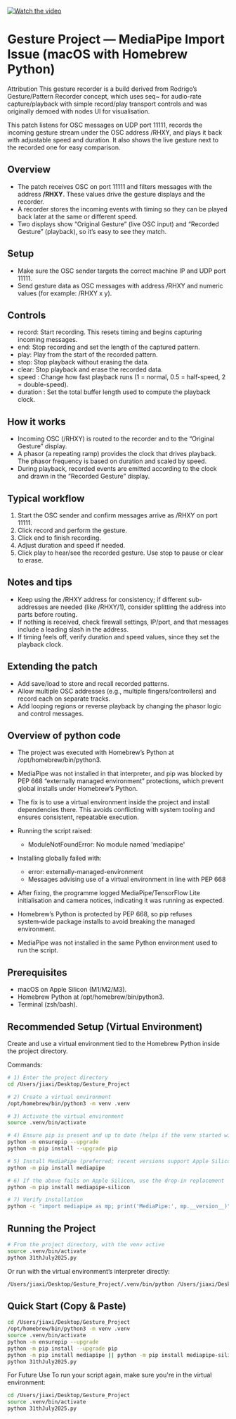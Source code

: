[![Watch the video](https://img.youtube.com/vi/ViE02xZ1R0Y/0.jpg)](https://www.youtube.com/watch?v=ViE02xZ1R0Y)

 
# Gesture Project — MediaPipe Import Issue (macOS with Homebrew Python)
 
Attribution
This gesture recorder is a build derived from Rodrigo’s Gesture/Pattern Recorder concept, which uses seq~ for audio-rate capture/playback with simple record/play transport controls and was originally demoed with nodes UI for visualisation.

 
This patch listens for OSC messages on UDP port 11111, records the incoming gesture stream under the OSC address /RHXY, and plays it back with adjustable speed and duration. It also shows the live gesture next to the recorded one for easy comparison.

## Overview
- The patch receives OSC on port 11111 and filters messages with the address **/RHXY**. These values drive the gesture displays and the recorder.  
- A recorder stores the incoming events with timing so they can be played back later at the same or different speed.  
- Two displays show “Original Gesture” (live OSC input) and “Recorded Gesture” (playback), so it’s easy to see they match.

## Setup
- Make sure the OSC sender targets the correct machine IP and UDP port 11111.  
- Send gesture data as OSC messages with address /RHXY and numeric values (for example: /RHXY x y).  
 
## Controls
- record: Start recording. This resets timing and begins capturing incoming messages.  
- end: Stop recording and set the length of the captured pattern.  
- play: Play from the start of the recorded pattern.  
- stop: Stop playback without erasing the data.  
- clear: Stop playback and erase the recorded data.  
- speed <number>: Change how fast playback runs (1 = normal, 0.5 = half-speed, 2 = double-speed).  
- duration <minutes>: Set the total buffer length used to compute the playback clock.

## How it works
- Incoming OSC (/RHXY) is routed to the recorder and to the “Original Gesture” display.  
- A phasor (a repeating ramp) provides the clock that drives playback. The phasor frequency is based on duration and scaled by speed.  
- During playback, recorded events are emitted according to the clock and drawn in the “Recorded Gesture” display.

## Typical workflow
1. Start the OSC sender and confirm messages arrive as /RHXY on port 11111.  
2. Click record and perform the gesture.  
3. Click end to finish recording.  
4. Adjust duration and speed if needed.  
5. Click play to hear/see the recorded gesture. Use stop to pause or clear to erase.

## Notes and tips
- Keep using the /RHXY address for consistency; if different sub-addresses are needed (like /RHXY/1), consider splitting the address into parts before routing.  
- If nothing is received, check firewall settings, IP/port, and that messages include a leading slash in the address.  
- If timing feels off, verify duration and speed values, since they set the playback clock.

 
## Extending the patch
- Add save/load to store and recall recorded patterns.  
- Allow multiple OSC addresses (e.g., multiple fingers/controllers) and record each on separate tracks.  
- Add looping regions or reverse playback by changing the phasor logic and control messages.
 

## Overview of python code

- The project was executed with Homebrew’s Python at /opt/homebrew/bin/python3.  
- MediaPipe was not installed in that interpreter, and pip was blocked by PEP 668 “externally managed environment” protections, which prevent global installs under Homebrew’s Python.  
- The fix is to use a virtual environment inside the project and install dependencies there. This avoids conflicting with system tooling and ensures consistent, repeatable execution.  

 

- Running the script raised:
  - ModuleNotFoundError: No module named 'mediapipe'
- Installing globally failed with:
  - error: externally-managed-environment
  - Messages advising use of a virtual environment in line with PEP 668
- After fixing, the programme logged MediaPipe/TensorFlow Lite initialisation and camera notices, indicating it was running as expected.  



- Homebrew’s Python is protected by PEP 668, so pip refuses system‑wide package installs to avoid breaking the managed environment.  
- MediaPipe was not installed in the same Python environment used to run the script.  

## Prerequisites

- macOS on Apple Silicon (M1/M2/M3).  
- Homebrew Python at /opt/homebrew/bin/python3.  
- Terminal (zsh/bash).  

## Recommended Setup (Virtual Environment)

Create and use a virtual environment tied to the Homebrew Python inside the project directory.

Commands:

```bash
# 1) Enter the project directory
cd /Users/jiaxi/Desktop/Gesture_Project

# 2) Create a virtual environment
/opt/homebrew/bin/python3 -m venv .venv

# 3) Activate the virtual environment
source .venv/bin/activate

# 4) Ensure pip is present and up to date (helps if the venv started without pip)
python -m ensurepip --upgrade
python -m pip install --upgrade pip

# 5) Install MediaPipe (preferred; recent versions support Apple Silicon)
python -m pip install mediapipe

# 6) If the above fails on Apple Silicon, use the drop‑in replacement
python -m pip install mediapipe-silicon

# 7) Verify installation
python -c "import mediapipe as mp; print('MediaPipe:', mp.__version__)"
```

## Running the Project

```bash
# From the project directory, with the venv active
source .venv/bin/activate
python 31thJuly2025.py
```

Or run with the virtual environment’s interpreter directly:

```bash
/Users/jiaxi/Desktop/Gesture_Project/.venv/bin/python /Users/jiaxi/Desktop/Gesture_Project/31thJuly2025.py
```
  
 

## Quick Start (Copy & Paste)

```bash
cd /Users/jiaxi/Desktop/Gesture_Project
/opt/homebrew/bin/python3 -m venv .venv
source .venv/bin/activate
python -m ensurepip --upgrade
python -m pip install --upgrade pip
python -m pip install mediapipe || python -m pip install mediapipe-silicon
python 31thJuly2025.py
```

For Future Use
To run your script again, make sure you're in the virtual environment:

```bash
cd /Users/jiaxi/Desktop/Gesture_Project
source .venv/bin/activate
python 31thJuly2025.py
```

 
